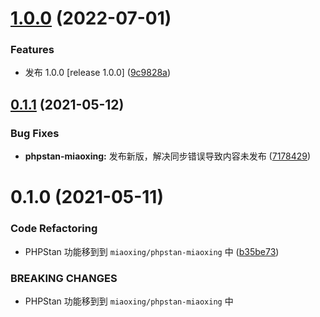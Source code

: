 # [1.0.0](https://github.com/miaoxing/phpstan-miaoxing/compare/v0.1.1...v1.0.0) (2022-07-01)


### Features

* 发布 1.0.0 [release 1.0.0] ([9c9828a](https://github.com/miaoxing/phpstan-miaoxing/commit/9c9828a8f9e9a27d25d26d9cb8e7a01e26e7f22e))

## [0.1.1](https://github.com/miaoxing/phpstan-miaoxing/compare/v0.1.0...v0.1.1) (2021-05-12)


### Bug Fixes

* **phpstan-miaoxing:** 发布新版，解决同步错误导致内容未发布 ([7178429](https://github.com/miaoxing/phpstan-miaoxing/commit/71784297b0ad9aab22fa6ea8e2b4c89c2282316b))

# 0.1.0 (2021-05-11)


### Code Refactoring

* PHPStan 功能移到到 `miaoxing/phpstan-miaoxing` 中 ([b35be73](https://github.com/miaoxing/phpstan-miaoxing/commit/b35be73b1d44ef77aea65c87a5ba981c8bea3d87))


### BREAKING CHANGES

* PHPStan 功能移到到 `miaoxing/phpstan-miaoxing` 中
